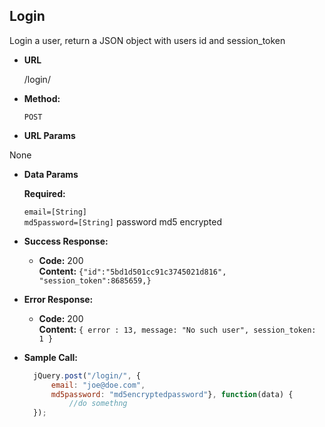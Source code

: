 **Login**
----
  Login a user, return a JSON object with users id and session_token

* **URL**

  /login/

* **Method:**

  `POST`
  
*  **URL Params**

None

* **Data Params**

     **Required:**
 
   `email=[String]`<br />
   `md5password=[String]` password md5 encrypted<br />

* **Success Response:**

  * **Code:** 200 <br />
    **Content:** `{"id":"5bd1d501cc91c3745021d816", "session_token":8685659,}`
 
* **Error Response:**

  * **Code:** 200  <br />
    **Content:** `{ error : 13, message: "No such user", session_token: 1 }`



* **Sample Call:**

  ```javascript
    jQuery.post("/login/", { 
        email: "joe@doe.com",
        md5password: "md5encryptedpassword"}, function(data) {
            //do somethng
    });
  ```